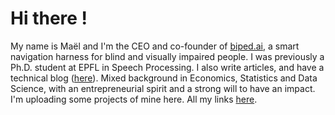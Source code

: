 # Hi there !

My name is Maël and I'm the CEO and co-founder of [biped.ai](https://biped.ai), a smart navigation harness for blind and visually impaired people. I was previously a Ph.D. student at EPFL in Speech Processing. I also write articles, and have a technical blog ([here](https://maelfabien.github.io/)). Mixed background in Economics, Statistics and Data Science, with an entrepreneurial spirit and a strong will to have an impact. I'm uploading some projects of mine here. All my links [here](https://bento.me/mael4impact).
